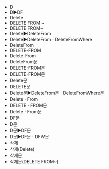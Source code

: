 ﻿- D
- D▶️DF
- Delete
- DELETE FROM ~
- DELETE FROM~
- Delete▶️DeleteFrom
- Delete▶️DeleteFromㆍDeleteFromWhere
- DeleteFrom
- DELETE-FROM
- Delete-From
- DeleteFrom문
- DELETE-FROM문
- DELETE-FROM문
- Delete문
- DELETE문
- Delete문▶️DeleteFrom문ㆍDeleteFromWhere문
- DeleteㆍFrom
- DELETEㆍFROM문
- DeleteㆍFrom문
- DF문
- D문
- D문▶️DF문
- D문▶️DF문ㆍDFW문
- 삭제
- 삭제(Delete)
- 삭제문
- 삭제문(DELETE FROM~)
